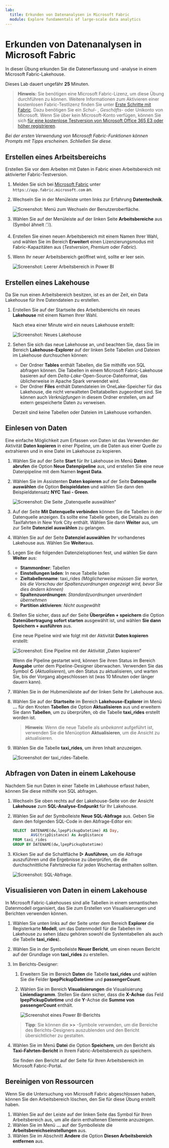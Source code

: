 ```yaml
---
lab:
  title: Erkunden von Datenanalysen in Microsoft Fabric
  module: Explore fundamentals of large-scale data analytics
---
```


# Erkunden von Datenanalysen in Microsoft Fabric

In dieser Übung erkunden Sie die Datenerfassung und -analyse in einem Microsoft Fabric-Lakehouse.

Dieses Lab dauert ungefähr **25** Minuten.

> **Hinweis:** Sie benötigen eine Microsoft Fabric-Lizenz, um diese Übung durchführen zu können. Weitere Informationen zum Aktivieren einer kostenlosen Fabric-Testlizenz finden Sie unter [Erste Schritte mit Fabric](https://learn.microsoft.com/fabric/get-started/fabric-trial). Dazu benötigen Sie ein *Schul-* , *Geschäfts-* oder Unikonto von Microsoft. Wenn Sie über kein Microsoft-Konto verfügen, können Sie sich [für eine kostenlose Testversion von Microsoft Office 365 E3 oder höher registrieren](https://www.microsoft.com/microsoft-365/business/compare-more-office-365-for-business-plans).

*Bei der ersten Verwendung von Microsoft Fabric-Funktionen können Prompts mit Tipps erscheinen. Schließen Sie diese.*

## Erstellen eines Arbeitsbereichs

Erstellen Sie vor dem Arbeiten mit Daten in Fabric einen Arbeitsbereich mit aktivierter Fabric-Testversion.

1. Melden Sie sich bei [Microsoft Fabric](https://app.fabric.microsoft.com) unter `https://app.fabric.microsoft.com` an.
1. Wechseln Sie in der Menüleiste unten links zur Erfahrung **Datentechnik**.

    ![Screenshot: Menü zum Wechseln der Benutzeroberfläche.](./images/fabric-switcher.png)

1. Wählen Sie auf der Menüleiste auf der linken Seite **Arbeitsbereiche** aus (Symbol ähnelt &#128455;).
1. Erstellen Sie einen neuen Arbeitsbereich mit einem Namen Ihrer Wahl, und wählen Sie im Bereich **Erweitert** einen Lizenzierungsmodus mit Fabric-Kapazitäten aus (*Testversion*, *Premium* oder *Fabric*).
1. Wenn Ihr neuer Arbeitsbereich geöffnet wird, sollte er leer sein.

    ![Screenshot: Leerer Arbeitsbereich in Power BI](./images/new-workspace.png)

## Erstellen eines Lakehouse

Da Sie nun einen Arbeitsbereich besitzen, ist es an der Zeit, ein Data Lakehouse für Ihre Datendateien zu erstellen.

1. Erstellen Sie auf der Startseite des Arbeitsbereichs ein neues **Lakehouse** mit einem Namen Ihrer Wahl.

    Nach etwa einer Minute wird ein neues Lakehouse erstellt:

    ![Screenshot: Neues Lakehouse](./images/new-lakehouse.png)

1. Sehen Sie sich das neue Lakehouse an, und beachten Sie, dass Sie im Bereich **Lakehouse-Explorer** auf der linken Seite Tabellen und Dateien im Lakehouse durchsuchen können:
    - Der Ordner **Tables** enthält Tabellen, die Sie mithilfe von SQL abfragen können. Die Tabellen in einem Microsoft Fabric-Lakehouse basieren auf dem *Delta-Lake*-Open-Source-Dateiformat, das üblicherweise in Apache Spark verwendet wird.
    - Der Ordner **Files** enthält Datendateien im OneLake-Speicher für das Lakehouse, die nicht verwalteten Deltatabellen zugeordnet sind. Sie können auch *Verknüpfungen* in diesem Ordner erstellen, um auf extern gespeicherte Daten zu verweisen.

    Derzeit sind keine Tabellen oder Dateien im Lakehouse vorhanden.

## Einlesen von Daten

Eine einfache Möglichkeit zum Erfassen von Daten ist das Verwenden der Aktivität **Daten kopieren** in einer Pipeline, um die Daten aus einer Quelle zu extrahieren und in eine Datei im Lakehouse zu kopieren.

1. Wählen Sie auf der Seite **Start** für Ihr Lakehouse im Menü **Daten abrufen** die Option **Neue Datenpipeline** aus, und erstellen Sie eine neue Datenpipeline mit dem Namen **Ingest Data**.
1. Wählen Sie im Assistenten **Daten kopieren** auf der Seite **Datenquelle auswählen** die Option **Beispieldaten** und wählen Sie dann den Beispieldatensatz **NYC Taxi - Green**.

    ![Screenshot: Die Seite „Datenquelle auswählen“](./images/choose-data-source.png)

1. Auf der Seite **Mit Datenquelle verbinden** können Sie die Tabellen in der Datenquelle anzeigen. Es sollte eine Tabelle geben, die Details zu den Taxifahrten in New York City enthält. Wählen Sie dann **Weiter** aus, um zur Seite **Datenziel auswählen** zu gelangen.
1. Wählen Sie auf der Seite **Datenziel auswählen** Ihr vorhandenes Lakehouse aus. Wählen Sie **Weiter**aus.
1. Legen Sie die folgenden Datenzieloptionen fest, und wählen Sie dann **Weiter** aus:
    - **Stammordner**: Tabellen
    - **Einstellungen laden**: In neue Tabelle laden
    - **Zieltabellenname**: taxi_rides *(Möglicherweise müssen Sie warten, bis die Vorschau der Spaltenzuordnungen angezeigt wird, bevor Sie dies ändern können)*
    - **Spaltenzuordnungen**: *Standardzuordnungen unverändert übernehmen*
    - **Partition aktivieren**: *Nicht ausgewählt*
1. Stellen Sie sicher, dass auf der Seite **Überprüfen + speichern** die Option **Datenübertragung sofort starten** ausgewählt ist, und wählen **Sie dann Speichern + ausführen** aus.

    Eine neue Pipeline wird wie folgt mit der Aktivität **Daten kopieren** erstellt:

    ![Screenshot: Eine Pipeline mit der Aktivität „Daten kopieren“](./images/copy-data-pipeline.png)

    Wenn die Pipeline gestartet wird, können Sie ihren Status im Bereich **Ausgabe** unter dem Pipeline-Designer überwachen. Verwenden Sie das Symbol **&#8635;** (*Aktualisieren*), um den Status zu aktualisieren, und warten Sie, bis der Vorgang abgeschlossen ist (was 10 Minuten oder länger dauern kann).

1. Wählen Sie in der Hubmenüleiste auf der linken Seite Ihr Lakehouse aus.
1. Wählen Sie auf der **Startseite** im Bereich **Lakehouse-Explorer** im Menü **...** für den Knoten **Tabellen** die Option **Aktualisieren** aus und erweitern Sie dann **Tabellen**, um zu überprüfen, ob die Tabelle **taxi_rides** erstellt worden ist.

    > **Hinweis**: Wenn die neue Tabelle als *unbekannt* aufgeführt ist, verwenden Sie die Menüoption **Aktualisieren**, um die Ansicht zu aktualisieren.

1. Wählen Sie die Tabelle **taxi_rides**, um ihren Inhalt anzuzeigen.

    ![Screenshot der taxi_rides-Tabelle.](./images/dimProduct.png)

## Abfragen von Daten in einem Lakehouse

Nachdem Sie nun Daten in einer Tabelle im Lakehouse erfasst haben, können Sie diese mithilfe von SQL abfragen.

1. Wechseln Sie oben rechts auf der Lakehouse-Seite von der Ansicht **Lakehouse** zum **SQL-Analyse-Endpunkt** für Ihr Lakehouse.

1. Wählen Sie auf der Symbolleiste **Neue SQL-Abfrage** aus. Geben Sie dann den folgenden SQL-Code in den Abfrage-Editor ein:

    ```sql
    SELECT  DATENAME(dw,lpepPickupDatetime) AS Day,
            AVG(tripDistance) As AvgDistance
    FROM taxi_rides
    GROUP BY DATENAME(dw,lpepPickupDatetime)
    ```

1. Klicken Sie auf die Schaltfläche **&#9655; Ausführen**, um die Abfrage auszuführen und die Ergebnisse zu überprüfen, die die durchschnittliche Fahrtstrecke für jeden Wochentag enthalten sollten.

    ![Screenshot: SQL-Abfrage.](./images/sql-query.png)

## Visualisieren von Daten in einem Lakehouse

In Microsoft Fabric-Lakehouses sind alle Tabellen in einem semantischen Datenmodell organisiert, das Sie zum Erstellen von Visualisierungen und Berichten verwenden können.

1. Wählen Sie unten links auf der Seite unter dem Bereich **Explorer** die Registerkarte **Modell**, um das Datenmodell für die Tabellen im Lakehouse zu sehen (dazu gehören sowohl die Systemtabellen als auch die Tabelle **taxi_rides**).
1. Wählen Sie in der Symbolleiste **Neuer Bericht**, um einen neuen Bericht auf der Grundlage von **taxi_rides** zu erstellen.
1. Im Berichts-Designer:
    1. Erweitern Sie im Bereich **Daten** die Tabelle **taxi_rides** und wählen Sie die Felder **lpepPickupDatetime** und **passengerCount**.
    1. Wählen Sie im Bereich **Visualisierungen** die Visualisierung **Liniendiagramm**. Stellen Sie dann sicher, dass die **X-Achse** das Feld **lpepPickupDatetime** und die **Y**-Achse die **Summe von passengerCount** enthält.

        ![Screenshot eines Power BI-Berichts](./images/fabric-report.png)

    > **Tipp**: Sie können die **>>** -Symbole verwenden, um die Bereiche des Berichts-Designers auszublenden und den Bericht übersichtlicher zu gestalten.

1. Wählen Sie im Menü **Datei** die Option **Speichern**, um den Bericht als **Taxi-Fahrten-Bericht** in Ihrem Fabric-Arbeitsbereich zu speichern.

    Sie finden den Bericht auf der Seite für Ihren Arbeitsbereich im Microsoft Fabric-Portal.

## Bereinigen von Ressourcen

Wenn Sie die Untersuchung von Microsoft Fabric abgeschlossen haben, können Sie den Arbeitsbereich löschen, den Sie für diese Übung erstellt haben.

1. Wählen Sie auf der Leiste auf der linken Seite das Symbol für Ihren Arbeitsbereich aus, um alle darin enthaltenen Elemente anzuzeigen.
2. Wählen Sie im Menü **...** auf der Symbolleiste die **Arbeitsbereichseinstellungen** aus.
3. Wählen Sie im Abschnitt **Andere** die Option **Diesen Arbeitsbereich entfernen** aus.
